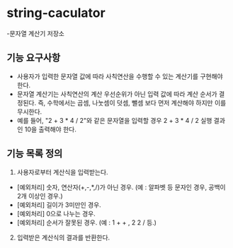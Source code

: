 # string-caculator
-문자열 계산기 저장소

## 기능 요구사항
- 사용자가 입력한 문자열 값에 따라 사칙연산을 수행할 수 있는 계산기를 구현해야 한다.
- 문자열 계산기는 사칙연산의 계산 우선순위가 아닌 입력 값에 따라 계산 순서가 결정된다. 즉, 수학에서는 곱셈, 나눗셈이 덧셈, 뺄셈 보다 먼저 계산해야 하지만 이를 무시한다.
- 예를 들어, "2 + 3 * 4 / 2"와 같은 문자열을 입력할 경우 2 + 3 * 4 / 2 실행 결과인 10을 출력해야 한다.

## 기능 목록 정의
1. 사용자로부터 계산식을 입력받는다.
  - [예외처리] 숫자, 연산자(+,-,*,/)가 아닌 경우. (예 : 알파벳 등 문자인 경우, 공백이 2개 이상인 경우.)
  - [예외처리] 길이가 3미만인 경우.
  - [예외처리] 0으로 나누는 경우.
  - [예외처리] 순서가 잘못된 경우. (예 : 1 + + , 2 2 / 등.)
2. 입력받은 계산식의 결과를 반환한다.
